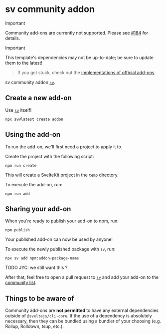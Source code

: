 # sv community addon

> [!IMPORTANT]
> Community add-ons are currently not supported. Please see [#184](https://github.com/sveltejs/cli/issues/184) for details.

> [!IMPORTANT]
> This template's dependencies may not be up-to-date; be sure to update them to the latest!

> If you get stuck, check out the [implementations of official add-ons](https://github.com/sveltejs/cli/tree/main/packages/addons).

sv community addon [`sv`](https://github.com/sveltejs/cli).

## Create a new add-on

Use [`sv`](https://github.com/sveltejs/cli) itself!

```shell
npx sv@latest create addon
```

## Using the add-on

To run the add-on, we'll first need a project to apply it to.

Create the project with the following script:

```shell
npm run create
```

This will create a SvelteKit project in the `temp` directory.

To execute the add-on, run:

```shell
npm run add
```

## Sharing your add-on

When you're ready to publish your add-on to npm, run:

```shell
npm publish
```

Your published add-on can now be used by anyone!

To execute the newly published package with `sv`, run:

```shell
npx sv add npm:addon-package-name
```

TODO JYC: we still want this ?

After that, feel free to open a pull request to [`sv`](https://github.com/sveltejs/cli) and add your add-on to the [community list](/community-addons/).

## Things to be aware of

Community add-ons are **not permitted** to have any external dependencies outside of `@sveltejs/cli-core`. If the use of a dependency is absolutely necessary, then they can be bundled using a bundler of your choosing (e.g. Rollup, Rolldown, tsup, etc.).
